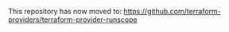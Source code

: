 This repository has now moved to: https://github.com/terraform-providers/terraform-provider-runscope
